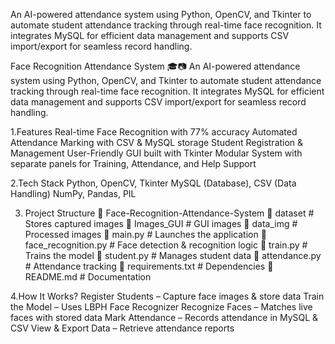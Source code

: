 An AI-powered attendance system using Python, OpenCV, and Tkinter to automate student attendance tracking through real-time face recognition. It integrates MySQL for efficient data management and supports CSV import/export for seamless record handling.

Face Recognition Attendance System 🎓📷
An AI-powered attendance system using Python, OpenCV, and Tkinter to automate student attendance tracking through real-time face recognition. It integrates MySQL for efficient data management and supports CSV import/export for seamless record handling.

 1.Features
 Real-time Face Recognition with 77% accuracy
 Automated Attendance Marking with CSV & MySQL storage
 Student Registration & Management
 User-Friendly GUI built with Tkinter
 Modular System with separate panels for Training, Attendance, and Help Support

2.Tech Stack
Python, OpenCV, Tkinter
MySQL (Database), CSV (Data Handling)
NumPy, Pandas, PIL

3. Project Structure
 📂 Face-Recognition-Attendance-System
  📂 dataset        # Stores captured images
  📂 Images_GUI     # GUI images
  📂 data_img       # Processed images
  📜 main.py        # Launches the application
  📜 face_recognition.py  # Face detection & recognition logic
  📜 train.py       # Trains the model
  📜 student.py     # Manages student data
  📜 attendance.py  # Attendance tracking
  📜 requirements.txt  # Dependencies
  📜 README.md      # Documentation

4.How It Works?
 Register Students – Capture face images & store data
 Train the Model – Uses LBPH Face Recognizer
 Recognize Faces – Matches live faces with stored data
 Mark Attendance – Records attendance in MySQL & CSV
 View & Export Data – Retrieve attendance reports
